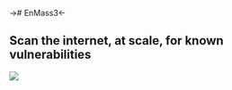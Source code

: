 -># EnMass3<-
## Scan the internet, at scale, for known vulnerabilities
![](https://raw.githubusercontent.com/zer0uid/EnMass3/main/enm3_GH_readme.png)

